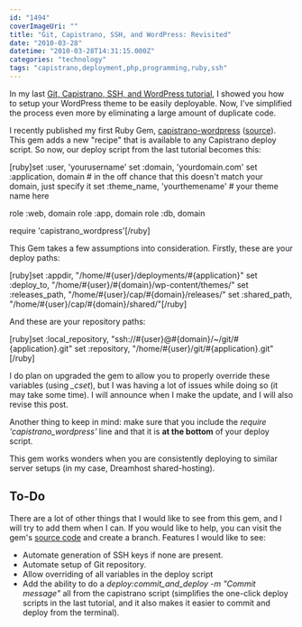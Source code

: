 ```yaml
---
id: "1494"
coverImageUri: ""
title: "Git, Capistrano, SSH, and WordPress: Revisited"
date: "2010-03-28"
datetime: "2010-03-28T14:31:15.000Z"
categories: "technology"
tags: "capistrano,deployment,php,programming,ruby,ssh"
---
```


In my last [Git, Capistrano, SSH, and WordPress tutorial](https://www.brandonmartinez.com/2009/08/17/git-capistrano-ssh-and-wordpress-an-awesome-combination/), I showed you how to setup your WordPress theme to be easily deployable. Now, I've simplified the process even more by eliminating a large amount of duplicate code.

I recently published my first Ruby Gem, [capistrano-wordpress](http://rubygems.org/gems/capistrano-wordpress) ([source](http://github.com/brandonmartinez/capistrano-wordpress)). This gem adds a new "recipe" that is available to any Capistrano deploy script. So now, our deploy script from the last tutorial becomes this:

\[ruby\]set :user, 'yourusername' set :domain, 'yourdomain.com' set :application, domain # in the off chance that this doesn't match your domain, just specify it set :theme\_name, 'yourthemename' # your theme name here

role :web, domain role :app, domain role :db, domain

require 'capistrano\_wordpress'\[/ruby\]

This Gem takes a few assumptions into consideration. Firstly, these are your deploy paths:

\[ruby\]set :appdir, "/home/#{user}/deployments/#{application}" set :deploy\_to, "/home/#{user}/#{domain}/wp-content/themes/" set :releases\_path, "/home/#{user}/cap/#{domain}/releases/" set :shared\_path, "/home/#{user}/cap/#{domain}/shared/"\[/ruby\]

And these are your repository paths:

\[ruby\]set :local\_repository, "ssh://#{user}@#{domain}/~/git/#{application}.git" set :repository, "/home/#{user}/git/#{application}.git"\[/ruby\]

I do plan on upgraded the gem to allow you to properly override these variables (using _\_cset_), but I was having a lot of issues while doing so (it may take some time). I will announce when I make the update, and I will also revise this post.

Another thing to keep in mind: make sure that you include the _require 'capistrano\_wordpress'_ line and that it is **at the bottom** of your deploy script.

This gem works wonders when you are consistently deploying to similar server setups (in my case, Dreamhost shared-hosting).

## To-Do

There are a lot of other things that I would like to see from this gem, and I will try to add them when I can. If you would like to help, you can visit the gem's [source code](http://github.com/brandonmartinez/capistrano-wordpress) and create a branch. Features I would like to see:

- Automate generation of SSH keys if none are present.
- Automate setup of Git repository.
- Allow overriding of all variables in the deploy script
- Add the ability to do a _deploy:commit\_and\_deploy -m "Commit message"_ all from the capistrano script (simplifies the one-click deploy scripts in the last tutorial, and it also makes it easier to commit and deploy from the terminal).
